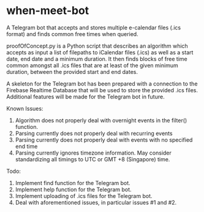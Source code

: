 # when-meet-bot
A Telegram bot that accepts and stores multiple e-calendar files (.ics format) and finds common free times when queried.

proofOfConcept.py is a Python script that describes an algorithm which accepts as input a list of filepaths to iCalendar files (.ics) as well as a start date, end date and a minimum duration. It then finds blocks of free time common amongst all .ics files that are at least of the given minimum duration, between the provided start and end dates.

A skeleton for the Telegram bot has been prepared with a connection to the Firebase Realtime Database that will be used to store the provided .ics files. Additional features will be made for the Telegram bot in future.

Known Issues:
1) Algorithm does not properly deal with overnight events in the filter() function.
2) Parsing currently does not properly deal with recurring events
3) Parsing currently does not properly deal with events with no specified end time
4) Parsing currently ignores timezone information. May consider standardizing all timings to UTC or GMT +8 (Singapore) time.

Todo:
1) Implement find function for the Telegram bot.
2) Implement help function for the Telegram bot.
3) Implement uploading of .ics files for the Telegram bot.
3) Deal with aforementioned issues, in particular issues #1 and #2.
